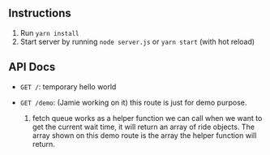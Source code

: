 ## Instructions

1. Run `yarn install`
2. Start server by running `node server.js` or `yarn start` (with hot reload)

## API Docs

- `GET /`: temporary hello world
- `GET /demo`: (Jamie working on it) this route is just for demo purpose. 

    1. fetch queue works as a helper function we can call when we want to get the current wait time, it will return an array of ride objects. The array shown on this demo route is the array the helper function will return.